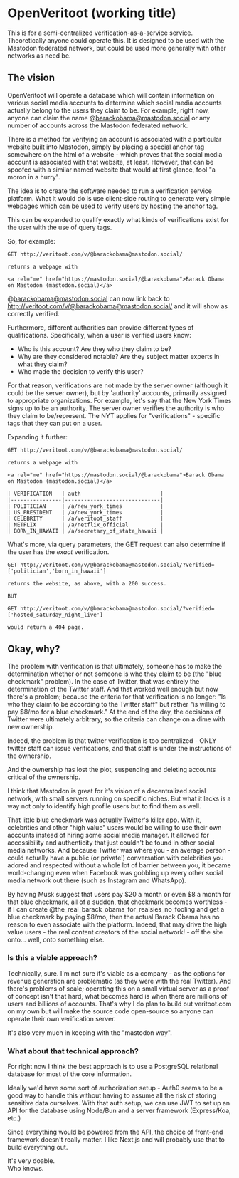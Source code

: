 # OpenVeritoot (working title)

This is for a semi-centralized verification-as-a-service service. Theoretically anyone could operate this.  It is designed to be used with the Mastodon federated network, but could be used more generally with other networks as need be.  
## The vision

OpenVeritoot will operate a database which will contain information on various social media accounts to determine which social media accounts actually belong to the users they claim to be.  For example, right now, anyone can claim the name @barackobama@mastodon.social or any number of accounts across the Mastodon federated network.  

There is a method for verifying an account is associated with a particular website built into Mastodon, simply by placing a special anchor tag somewhere on the html of a website - which proves that the social media account is associated with that website, at least.  However, that can be spoofed with a similar named website that would at first glance, fool "a moron in a hurry".  

The idea is to create the software needed to run a verification service platform.  What it would do is use client-side routing to generate very simple webpages which can be used to verify users by hosting the anchor tag.  

This can be expanded to qualify exactly what kinds of verifications exist for the user with the use of query tags. 

So, for example:

```text
GET http://veritoot.com/v/@barackobama@mastodon.social/

returns a webpage with 

<a rel="me" href="https://mastodon.social/@barackobama">Barack Obama on Mastodon (mastodon.social)</a>
```

@barackobama@mastodon.social can now link back to http://veritoot.com/v/@barackobama@mastodon.social/ and it will show as correctly verified. 

Furthermore, different authorities can provide different types of qualifications.  Specifically, when a user is verified users know:

* Who is this account?  Are they who they claim to be?
* Why are they considered notable?  Are they subject matter experts in what they claim? 
* Who made the decision to verify this user?

For that reason, verifications are not made by the server owner (although it could be the server owner), but by 'authority' accounts, primarily assigned to appropriate organizations. For example, let's say that the New York Times signs up to be an authority. The server owner verifies the authority is who they claim to be/represent.  The NYT applies for "verifications" - specific tags that they can put on a user.  

Expanding it further: 

```text
GET http://veritoot.com/v/@barackobama@mastodon.social/

returns a webpage with 

<a rel="me" href="https://mastodon.social/@barackobama">Barack Obama on Mastodon (mastodon.social)</a>

| VERIFICATION   | auth                         |
|----------------|------------------------------|
| POLITICIAN     | /a/new_york_times            |
| US_PRESIDENT   | /a/new_york_times            |
| CELEBRITY      | /a/veritoot_staff            |
| NETFLIX        | /a/netflix_official          |
| BORN_IN_HAWAII | /a/secretary_of_state_hawaii |

```

What's more, via query parameters, the GET request can also determine if the user has the *exact* verification.  

```text
GET http://veritoot.com/v/@barackobama@mastodon.social/?verified=['politician','born_in_hawaii']

returns the website, as above, with a 200 success. 

BUT 

GET http://veritoot.com/v/@barackobama@mastodon.social/?verified=['hosted_saturday_night_live']

would return a 404 page.  

```

## Okay, why?

The problem with verification is that ultimately, someone has to make the determination whether or not someone is who they claim to be (the "blue checkmark" problem).  In the case of Twitter, that was entirely the determination of the Twitter staff.  And that worked well enough but now there's a problem; because the criteria for that verification is no longer: "Is who they claim to be according to the Twitter staff" but rather "is willing to pay $8/mo for a blue checkmark." At the end of the day, the decisions of Twitter were ultimately arbitrary, so the criteria can change on a dime with new ownership. 

Indeed, the problem is that twitter verification is too centralized - ONLY twitter staff can issue verifications, and that staff is under the instructions of the ownership. 

And the ownership has lost the plot, suspending and deleting accounts critical of the ownership. 

I think that Mastodon is great for it's vision of a decentralized social network, with small servers running on specific niches.  But what it lacks is a way not only to identify high profile users but to find them as well.  

That little blue checkmark was actually Twitter's killer app.  With it, celebrities and other "high value" users would be willing to use their own accounts instead of hiring some social media manager. It allowed for accessibility and authenticity that just couldn't be found in other social media networks. And because Twitter was where you - an average person - could actually have a public (or private!) conversation with celebrities you adored and respected without a whole lot of barrier between you, it became world-changing even when Facebook was gobbling up every other social media network out there (such as Instagram and WhatsApp).  

By having Musk suggest that users pay $20 a month or even $8 a month for that blue checkmark, all of a sudden, that checkmark becomes worthless - if I can create @the_real_barack_obama_for_realsies_no_fooling and get a blue checkmark by paying $8/mo, then the actual Barack Obama has no reason to even associate with the platform. Indeed, that may drive the high value users - the real content creators of the social network! - off the site onto... well, onto something else. 

### Is this a viable approach?

Technically, sure. I'm not sure it's viable as a company - as the options for revenue generation are problematic (as they were with the real Twitter).  And there's problems of scale; operating this on a small virtual server as a proof of concept isn't that hard, what becomes hard is when there are millions of users and billions of accounts.  That's why I do plan to build out veritoot.com on my own but will make the source code open-source so anyone can operate their own verification server. 

It's also very much in keeping with the "mastodon way".  
### What about that technical approach?

For right now I think the best approach is to use a PostgreSQL relational database for most of the core information. 

Ideally we'd have some sort of authorization setup - Auth0 seems to be a good way to handle this without having to assume all the risk of storing sensitive data ourselves.  With that auth setup, we can use JWT to set up an API for the database using Node/Bun and a server framework (Express/Koa, etc.) 

Since everything would be powered from the API, the choice of front-end framework doesn't really matter. I like Next.js and will probably use that to build everything out.  

It's very doable.  
Who knows.  

